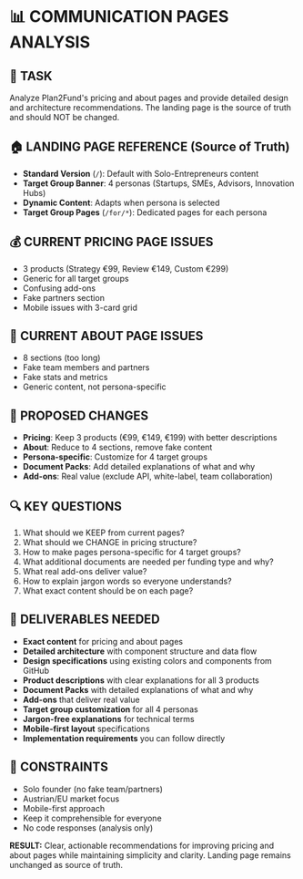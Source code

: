 # 📊 **COMMUNICATION PAGES ANALYSIS**

## 🎯 **TASK**
Analyze Plan2Fund's pricing and about pages and provide detailed design and architecture recommendations. The landing page is the source of truth and should NOT be changed.

## 🏠 **LANDING PAGE REFERENCE (Source of Truth)**
- **Standard Version** (`/`): Default with Solo-Entrepreneurs content
- **Target Group Banner**: 4 personas (Startups, SMEs, Advisors, Innovation Hubs)
- **Dynamic Content**: Adapts when persona is selected
- **Target Group Pages** (`/for/*`): Dedicated pages for each persona

## 💰 **CURRENT PRICING PAGE ISSUES**
- 3 products (Strategy €99, Review €149, Custom €299)
- Generic for all target groups
- Confusing add-ons
- Fake partners section
- Mobile issues with 3-card grid

## 📖 **CURRENT ABOUT PAGE ISSUES**
- 8 sections (too long)
- Fake team members and partners
- Fake stats and metrics
- Generic content, not persona-specific

## 🎯 **PROPOSED CHANGES**
- **Pricing**: Keep 3 products (€99, €149, €199) with better descriptions
- **About**: Reduce to 4 sections, remove fake content
- **Persona-specific**: Customize for 4 target groups
- **Document Packs**: Add detailed explanations of what and why
- **Add-ons**: Real value (exclude API, white-label, team collaboration)

## 🔍 **KEY QUESTIONS**
1. What should we KEEP from current pages?
2. What should we CHANGE in pricing structure?
3. How to make pages persona-specific for 4 target groups?
4. What additional documents are needed per funding type and why?
5. What real add-ons deliver value?
6. How to explain jargon words so everyone understands?
7. What exact content should be on each page?

## 🎯 **DELIVERABLES NEEDED**
- **Exact content** for pricing and about pages
- **Detailed architecture** with component structure and data flow
- **Design specifications** using existing colors and components from GitHub
- **Product descriptions** with clear explanations for all 3 products
- **Document Packs** with detailed explanations of what and why
- **Add-ons** that deliver real value
- **Target group customization** for all 4 personas
- **Jargon-free explanations** for technical terms
- **Mobile-first layout** specifications
- **Implementation requirements** you can follow directly

## 🚀 **CONSTRAINTS**
- Solo founder (no fake team/partners)
- Austrian/EU market focus
- Mobile-first approach
- Keep it comprehensible for everyone
- No code responses (analysis only)

**RESULT:** Clear, actionable recommendations for improving pricing and about pages while maintaining simplicity and clarity. Landing page remains unchanged as source of truth.
